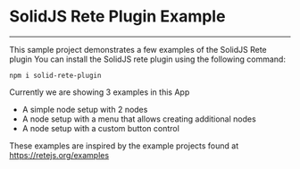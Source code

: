# SolidJS Rete Plugin Example
***

This sample project demonstrates a few examples of the SolidJS Rete plugin 
You can install the SolidJS rete plugin using the following command:

```
npm i solid-rete-plugin
```
Currently we are showing 3 examples in this App
- A simple node setup with 2 nodes
- A node setup with a menu that allows creating additional nodes
- A node setup with a custom button control


These examples are inspired by the example projects found at https://retejs.org/examples
